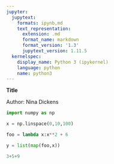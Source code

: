 ```yaml
---
jupyter:
  jupytext:
    formats: ipynb,md
    text_representation:
      extension: .md
      format_name: markdown
      format_version: '1.3'
      jupytext_version: 1.11.5
  kernelspec:
    display_name: Python 3 (ipykernel)
    language: python
    name: python3
---
```


**Title**


Author: Nina Dickens

```python
import numpy as np
```

```python
x = np.linspace(0,10,100)
```

```python
foo = lambda x:x**2 + 6
```

```python
y = list(map(foo,x))
```

```python
3+5+9
```

```python

```
